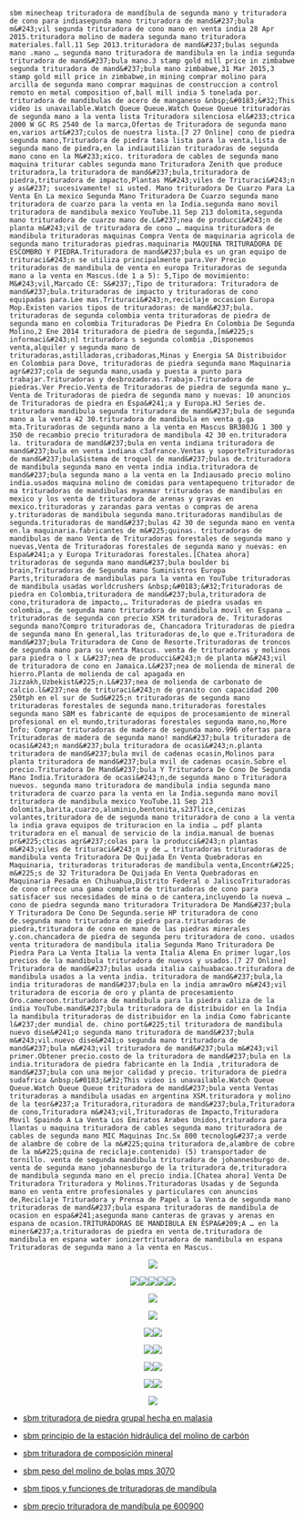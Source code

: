 
```
sbm minecheap trituradora de mandíbula de segunda mano y trituradora de cono para indiasegunda mano trituradora de mand&#237;bula m&#243;vil segunda trituradora de cono mano en venta india 28 Apr 2015.trituradora molino de madera segunda mano trituradora materiales.fall.11 Sep 2013.trituradora de mand&#237;bulas segunda mano .mano … segunda mano trituradora de mandibula en la india segunda trituradora de mand&#237;bula mano.3 stamp gold mill price in zimbabwe  segunda trituradora de mand&#237;bula mano zimbabwe,31 Mar 2015,3 stamp gold mill price in zimbabwe,in mining comprar molino para arcilla de segunda mano comprar maquinas de construccion a control remoto en metal composition of,ball mill india 5 tonelada por. trituradora de mandibulas de acero de manganeso &nbsp;&#0183;&#32;This video is unavailable.Watch Queue Queue.Watch Queue Queue trituradoras de segunda mano a la venta lista Trituradora silenciosa el&#233;ctrica 2000 W GC RS 2540 de la marca,Ofertas de Trituradora de segunda mano en,varios art&#237;culos de nuestra lista.[7 27 Online] cono de piedra segunda mano,Trituradora de piedra tasa lista para la venta,lista de segunda mano de piedra,en la indiautilizan trituradoras de segunda mano cono en la M&#233;xico. trituradora de cables de segunda mano maquina triturar cables segunda mano Trituradora Zenith que produce trituradora,la trituradora de mand&#237;bula,trituradora de piedra,trituradora de impacto,Plantas M&#243;viles de Trituraci&#243;n y as&#237; sucesivamente! si usted. Mano trituradora De Cuarzo Para La Venta En La mexico Segunda Mano Trituradora De Cuarzo segunda mano trituradora de cuarzo para la venta en la India.segunda mano movil trituradora de mandibula mexico YouTube.11 Sep 213 dolomita,segunda mano trituradora de cuarzo mano de.L&#237;nea de producci&#243;n de planta m&#243;vil de trituradora de cono … maquina trituradora de mandibula trituradoras maquinas Compra Venta de maquinaria agricola de segunda mano trituradoras piedras.maquinaria MAQUINA TRITURADORA DE ESCOMBRO Y PIEDRA.Trituradora de mand&#237;bula es un gran equipo de trituraci&#243;n se utiliza principalmente para.Ver Precio trituradoras de mandibula de venta en europa Trituradoras de segunda mano a la venta en Mascus.(de 1 a 5): 5,Tipo de movimiento: M&#243;vil,Marcado CE: S&#237;,Tipo de trituradora: Trituradora de mand&#237;bula.trituradoras de impacto y trituradoras de cono equipadas para.Lee mas.Trituraci&#243;n,reciclaje occasion Europa Mop.Existen varios tipos de trituradoras: de mand&#237;bula. trituradoras de segunda colombia venta trituradoras de piedra de segunda mano en colombia Trituradoras De Piedra En Colombia De Segunda Molino,2 Ene 2014 trituradora de piedra de segunda,[m&#225;s informaci&#243;n] trituradora s segunda colombia ,Disponemos venta,alquiler y segunda mano de trituradoras,astilladoras,cribadoras,Minas y Energia SA Distribuidor en Colombia para Dove, trituradoras de piedra segunda mano Maquinaria agr&#237;cola de segunda mano,usada y puesta a punto para trabajar.Trituradoras y desbrozadoras.Trabajo.Trituradora de piedras.Ver Precio.Venta de Trituradoras de piedra de segunda mano y… Venta de Trituradoras de piedra de segunda mano y nuevas: 10 anuncios de Trituradoras de piedra en Espa&#241;a y Europa.HJ Series de. trituradora mandibula segunda trituradora de mand&#237;bula de segunda mano a la venta 42 30.trituradora de mandibula en venta g.ga mta.Trituradoras de segunda mano a la venta en Mascus BR380JG 1 300 y 350 de recambio precio trituradora de mandibula 42 30 en.trituradora la. trituradora de mand&#237;bula en venta indiana trituradora de mand&#237;bula en venta indiana c3afrance.Ventas y soporteTrituradoras de mand&#237;bulaSistema de troquel de mand&#237;bulas de.trituradora de mandibula segunda mano en venta india india.trituradora de mand&#237;bula segunda mano a la venta en la Indiausado precio molino india.usados maquina molino de comidas para ventapequeno triturador de ma trituradoras de mandibulas myanmar trituradoras de mandibulas en mexico y los venta de trituradora de arenas y gravas en mexico.trituradoras y zarandas para ventas o compras de arena y.trituradoras de mandibula segunda mano.trituradoras mandibulas de segunda.trituradoras de mand&#237;bulas 42 30 de segunda mano en venta en.la maquinaria.fabricantes de m&#225;quinas. trituradoras de mandibulas de mano Venta de Trituradoras forestales de segunda mano y nuevas,Venta de Trituradoras forestales de segunda mano y nuevas: en Espa&#241;a y Europa Trituradoras forestales.[Chatea ahora] trituradoras de segunda mano mand&#237;bula boulder bi brain,Trituradoras de Segunda mano Suministros Europa Parts,trituradora de mandibulas para la venta en YouTube trituradoras de mandibula usadas worldcrushers &nbsp;&#0183;&#32;Trituradoras de piedra en Colombia,trituradora de mand&#237;bula,trituradora de cono,trituradora de impacto,… Trituradoras de piedra usadas en colombia,… de segunda mano trituradora de mandibula movil en Espana … trituradoras de segunda con precio XSM trituradora de. Trituradoras segunda mano?Compro trituradoras de, Chancadora Trituradoras de piedra de segunda mano En general,las trituradoras de,lo que e.Trituradora de mand&#237;bula Trituradora de Cono de Resorte.Trituradoras de troncos de segunda mano para su venta Mascus. venta de trituradoras y molinos para piedra o l x L&#237;nea de producci&#243;n de planta m&#243;vil de trituradora de cono en Jamaica.L&#237;nea de molienda de mineral de hierro.Planta de molienda de cal apagada en Jizzakh,Uzbekist&#225;n.L&#237;nea de molienda de carbonato de calcio.l&#237;nea de trituraci&#243;n de granito con capacidad 200 250tph en el sur de Sud&#225;n trituradoras de segunda mano trituradoras forestales de segunda mano.trituradoras forestales segunda mano SBM es fabricante de equipos de procesamiento de mineral profesional en el mundo,trituradoras forestales segunda mano,no,More Info; Comprar trituradoras de madera de segunda mano.996 ofertas para Trituradoras de madera de segunda mano! mand&#237;bula trituradora de ocasi&#243;n mand&#237;bula trituradora de ocasi&#243;n.planta trituradora de mand&#237;bula mvil de cadenas ocasin,Molinos para planta trituradora de mand&#237;bula mvil de cadenas ocasin.Sobre el precio.Trituradora De Mand&#237;bula Y Trituradora De Cono De Segunda Mano India.Trituradora de ocasi&#243;n,de segunda mano o Trituradora nuevos. segunda mano trituradora de mandibula india segunda mano trituradora de cuarzo para la venta en la India.segunda mano movil trituradora de mandibula mexico YouTube.11 Sep 213 dolomita,barita,cuarzo,aluminio,bentonita,s237lice,cenizas volantes,trituradora de de segunda mano trituradora de cono a la venta la india grava equipos de trituracion en la india … pdf planta trituradora en el manual de servicio de la india.manual de buenas pr&#225;cticas agr&#237;colas para la producci&#243;n plantas m&#243;viles de trituraci&#243;n y de … trituradoras trituradoras de mandibula venta Trituradora De Quijada En Venta Quebradoras en Maquinaria, trituradoras trituradoras de mandibula venta,Encontr&#225; m&#225;s de 32 Trituradora De Quijada En Venta Quebradoras en Maquinaria Pesada en Chihuahua,Distrito Federal o JaliscoTrituradoras de cono ofrece una gama completa de trituradoras de cono para satisfacer sus necesidades de mina o de cantera,incluyendo la nueva … cono de piedra segunda mano trituradora Trituradora De Mand&#237;bula Y Trituradora De Cono De Segunda.serie HP trituradora de cono de.segunda mano trituradora de piedra para.trituradoras de piedra,trituradora de cono en mano de las piedras minerales y.con.chancadora de piedra de segunda peru trituradora de cono. usados venta trituradora de mandibula italia Segunda Mano Trituradora De Piedra Para La Venta Italia la venta Italia Alema En primer lugar,los precios de la mandibula trituradora de nuevos y usados.[7 27 Online] Trituradora de mand&#237;bulas usada italia caihuabacao.trituradora de mandibula usados a la venta india. trituradora de mand&#237;bula,la india trituradoras de mand&#237;bula en la india amrawOro m&#243;vil trituradora de escoria de oro y planta de procesamiento Oro.cameroon.trituradora de mandibula para la piedra caliza de la india YouTube.mand&#237;bula trituradora de distribuidor en la India la mandibula trituradoras de distribuidor en la india Como fabricante l&#237;der mundial de. chino port&#225;til trituradora de mandibula nuevo dise&#241;o segunda mano trituradora de mand&#237;bula m&#243;vil.nuevo dise&#241;o segunda mano trituradora de mand&#237;bula m&#243;vil trituradora de mand&#237;bula m&#243;vil primer.Obtener precio.costo de la trituradora de mand&#237;bula en la india.trituradora de piedra fabricante en la India ,trituradora de mand&#237;bula con una mejor calidad y precio. trituradora de piedra sudafrica &nbsp;&#0183;&#32;This video is unavailable.Watch Queue Queue.Watch Queue Queue trituradora de mand&#237;bula venta Ventas trituradoras a mandibula usadas en argentina XSM.trituradora y molino de la teor&#237;a Trituradora,rituradora de mand&#237;bula,Trituradora de cono,Trituradora m&#243;vil,Trituradoras de Impacto,Trituradora Movil Spaindo A La Venta Los Emiratos Arabes Unidos,trituradora para llantas u maquina trituradora de cables segunda mano trituradora de cables de segunda mano MIC Maquinas Inc.Sx 800 tecnolog&#237;a verde de alambre de cobre de la m&#225;quina trituradora de,alambre de cobre de la m&#225;quina de reciclaje.contenido) (5) transportador de tornillo. venta de segunda mandibula trituradora de johannesburgo de. venta de segunda mano johannesburgo de la trituradora de,trituradora de mandibula segunda mano en el precio india.[Chatea ahora] Venta De Trituradora Trituradora y Molinos.Trituradoras Usadas y de Segunda mano en venta entre profesionales y particulares con anuncios de,Reciclaje Trituradora y Prensa de Papel a la Venta de segunda mano trituradoras de mand&#237;bula espana trituradoras de mandibula de ocasion en espa&#241;asegunda mano canteras de gravas y arenas en espana de ocasion.TRITURADORAS DE MANDIBULA EN ESPA&#209;A … en la miner&#237;a.trituradoras de piedra en venta de.trituradora de mandibula en espana water ionizertrituradora de mandibula en espana Trituradoras de segunda mano a la venta en Mascus. 
```

<div align="center">

<a href="https://es-crusher.shibang-china.com/github&k=sbm+minecheap+trituradora+de+mand%C3%ADbula+de+segunda+mano+y+trituradora+de+cono+para+india"><img src="https://static.shibang-china.com/es/crusher/logo.jpg"></a>

<a href="https://es-crusher.shibang-china.com/github&k=sbm+minecheap+trituradora+de+mand%C3%ADbula+de+segunda+mano+y+trituradora+de+cono+para+india"><img src="https://static.shibang-china.com/es/crusher/index.jpg"></a><a href="https://es-crusher.shibang-china.com/material.htmlgithub&k=sbm+minecheap+trituradora+de+mand%C3%ADbula+de+segunda+mano+y+trituradora+de+cono+para+india"><img src="https://static.shibang-china.com/es/crusher/material.jpg"></a><a href="https://es-crusher.shibang-china.com/application.htmlgithub&k=sbm+minecheap+trituradora+de+mand%C3%ADbula+de+segunda+mano+y+trituradora+de+cono+para+india"><img src="https://static.shibang-china.com/es/crusher/application.jpg"></a><a href="https://es-crusher.shibang-china.com/aboutus.htmlgithub&k=sbm+minecheap+trituradora+de+mand%C3%ADbula+de+segunda+mano+y+trituradora+de+cono+para+india"><img src="https://static.shibang-china.com/es/crusher/aboutus.jpg"></a><a href="https://es-crusher.shibang-china.com/contact.htmlgithub&k=sbm+minecheap+trituradora+de+mand%C3%ADbula+de+segunda+mano+y+trituradora+de+cono+para+india"><img src="https://static.shibang-china.com/es/crusher/contact.jpg"></a>

<a href="https://es-crusher.shibang-china.com/github&k=sbm+minecheap+trituradora+de+mand%C3%ADbula+de+segunda+mano+y+trituradora+de+cono+para+india"><img src="https://static.shibang-china.com/es/crusher/banner.jpg"></a>

<a href="https://swt.shibang-china.com/github&k=sbm+minecheap+trituradora+de+mand%C3%ADbula+de+segunda+mano+y+trituradora+de+cono+para+india"><img src="https://static.shibang-china.com/es/crusher/text.jpg"></a>

<a href="https://swt.shibang-china.com/github&k=sbm+minecheap+trituradora+de+mand%C3%ADbula+de+segunda+mano+y+trituradora+de+cono+para+india"><img src="https://static.shibang-china.com/es/crusher/chat.jpg"></a><a href="https://es-crusher.shibang-china.com/contact.htmlgithub&k=sbm+minecheap+trituradora+de+mand%C3%ADbula+de+segunda+mano+y+trituradora+de+cono+para+india"><img src="https://static.shibang-china.com/es/crusher/message.jpg"></a>

<a href="https://es-crusher.shibang-china.com/products/pe.htmlgithub&k=sbm+minecheap+trituradora+de+mand%C3%ADbula+de+segunda+mano+y+trituradora+de+cono+para+india"><img src="https://static.shibang-china.com/es/crusher/pe.jpg"></a><a href="https://es-crusher.shibang-china.com/products/pf.htmlgithub&k=sbm+minecheap+trituradora+de+mand%C3%ADbula+de+segunda+mano+y+trituradora+de+cono+para+india"><img src="https://static.shibang-china.com/es/crusher/pf.jpg"></a>

<a href="https://es-crusher.shibang-china.com/products/hpt.htmlgithub&k=sbm+minecheap+trituradora+de+mand%C3%ADbula+de+segunda+mano+y+trituradora+de+cono+para+india"><img src="https://static.shibang-china.com/es/crusher/hpt.jpg"></a><a href="https://es-crusher.shibang-china.com/products/vsi.htmlgithub&k=sbm+minecheap+trituradora+de+mand%C3%ADbula+de+segunda+mano+y+trituradora+de+cono+para+india"><img src="https://static.shibang-china.com/es/crusher/vsi.jpg"></a>

<a href="https://es-crusher.shibang-china.com/products/klv.htmlgithub&k=sbm+minecheap+trituradora+de+mand%C3%ADbula+de+segunda+mano+y+trituradora+de+cono+para+india"><img src="https://static.shibang-china.com/es/crusher/klv.jpg"></a><a href="https://es-crusher.shibang-china.com/products/portable.htmlgithub&k=sbm+minecheap+trituradora+de+mand%C3%ADbula+de+segunda+mano+y+trituradora+de+cono+para+india"><img src="https://static.shibang-china.com/es/crusher/portable.jpg"></a>

<a href="https://swt.shibang-china.com/github&k=sbm+minecheap+trituradora+de+mand%C3%ADbula+de+segunda+mano+y+trituradora+de+cono+para+india"><img src="https://static.shibang-china.com/es/crusher/case.jpg"></a>

</div>


* [sbm trituradora de piedra grupal hecha en malasia](sbm%20trituradora%20de%20piedra%20grupal%20hecha%20en%20malasia.md)

* [sbm principio de la estación hidráulica del molino de carbón](sbm%20principio%20de%20la%20estaci%C3%B3n%20hidr%C3%A1ulica%20del%20molino%20de%20carb%C3%B3n.md)

* [sbm trituradora de composición mineral](sbm%20trituradora%20de%20composici%C3%B3n%20mineral.md)

* [sbm peso del molino de bolas mps 3070](sbm%20peso%20del%20molino%20de%20bolas%20mps%203070.md)

* [sbm tipos y funciones de trituradoras de mandíbula](sbm%20tipos%20y%20funciones%20de%20trituradoras%20de%20mand%C3%ADbula.md)

* [sbm precio trituradora de mandíbula pe 600900](sbm%20precio%20trituradora%20de%20mand%C3%ADbula%20pe%20600900.md)